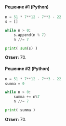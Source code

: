 #### Решение #1 (Python)
```python
n = 51 * 7**12 - 7**3 - 22
s = []

while n > 0:
	s.append(n % 7)
	n //= 7

print( sum(s) )
```
**Ответ:** 70.

#### Решение #2 (Python)
```python
n = 51 * 7**12 - 7**3 - 22
summa = 0

while n > 0:
	summa += n%7
	n //= 7

print( summa )
```
**Ответ:** 70.
